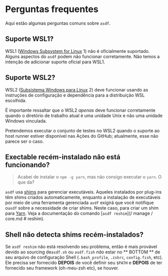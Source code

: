 # Perguntas frequentes

Aqui estão algumas perguntas comuns sobre `asdf`.

## Suporte WSL1?

WSL1 ([Windows Subsystem for Linux](https://en.wikipedia.org/wiki/Windows_Subsystem_for_Linux) 1) não é oficialmente suportado. Alguns aspectos do `asdf` podem não funcionar corretamente. Não temos a intenção de adicionar suporte oficial para WSL1.

## Suporte WSL2?

WSL2 ([Subsistema Windows para Linux](https://en.wikipedia.org/wiki/Windows_Subsystem_for_Linux#WSL_2) 2) deve funcionar usando as instruções de configuração e dependência para a distribuição WSL escolhida.

É importante ressaltar que o WSL2 _apenas_ deve funcionar corretamente quando o diretório de trabalho atual é uma unidade Unix e não uma unidade Windows vinculada.

Pretendemos executar o conjunto de testes no WSL2 quando o suporte ao host runner estiver disponível nas Ações do GitHub; atualmente, esse não parece ser o caso.

## Exectable recém-instalado não está funcionando?

> Acabei de instalar o `npm -g yarn`, mas não consigo executar o `yarn`. O que da?

`asdf` usa [shims](<https://en.wikipedia.org/wiki/Shim_(computing)>) para gerenciar executáveis. Aqueles instalados por plug-ins têm shims criados automaticamente, enquanto a instalação de executáveis ​​por meio de uma ferramenta gerenciada `asdf` exigirá que você notifique o`asdf` sobre a necessidade de criar shims. Neste caso, para criar um shim para [Yarn](https://yarnpkg.com/). Veja a documentação do comando [`asdf reshim`](/ manage / core.md # reshim).

## Shell não detecta shims recém-instalados?

Se `asdf reshim` não está resolvendo seu problema, então é mais provável devido ao sourcing de`asdf.sh` ou `asdf.fish` _não_ estar no ** BOTTOM ** de seu arquivo de configuração Shell (`.bash_profile`, `.zshrc`, `config.fish`, etc). Ele precisa ser fornecido **DEPOIS** de você definir seu `$PATH` e **DEPOIS** de ter fornecido seu framework (oh-meu-zsh etc), se houver.
